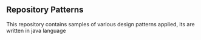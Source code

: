 ## Repository Patterns
This repository contains samples of various design patterns applied, its are written in java language